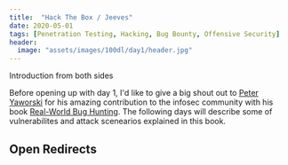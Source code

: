 ```yaml
---
title:  "Hack The Box / Jeeves"
date: 2020-05-01
tags: [Penetration Testing, Hacking, Bug Bounty, Offensive Security]
header: 
  image: "assets/images/100dl/day1/header.jpg"
---
```


Introduction from both sides

Before opening up with day 1, I'd like to give a big shout out to [Peter Yaworski](https://twitter.com/yaworsk) for his amazing contribution to the infosec community with his book [Real-World Bug Hunting](https://www.amazon.com/Real-World-Bug-Hunting-Field-Hacking-ebook/dp/B072SQZ2LG). The following days will describe some of vulnerabilites and attack scenearios explained in this book. 

## Open Redirects 


